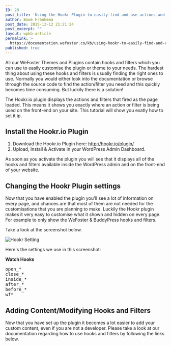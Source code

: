 ```yaml
---
ID: 28
post_title: 'Using the Hookr Plugin to easily find and use actions and filters'
author: Bowe Frankema
post_date: 2015-12-12 21:21:24
post_excerpt: ""
layout: wpkb-article
permalink: >
  https://documentation.wefoster.co/kb/using-hookr-to-easily-find-and-use-actions-and-filters.md/
published: true
---
```

All our WeFoster Themes and Plugins contain hooks and filters which you can use to easily customise the plugin or theme to your needs. The hardest thing about using these hooks and filters is usually finding the right ones to use. Normally you would either look into the documentation or browse through the source code to find the action/filter you need and this quickly becomes time consuming. But luckily there is a solution!

The Hookr.io plugin displays the actions and filters that fired as the page loaded. This means it shows you exactly where an action or filter is being used on the front-end on your site. This tutorial will show you exatly how to set it ip.

## Install the Hookr.io Plugin

1. Download the Hookr.io Plugin here: http://hookr.io/plugin/
2. Upload, Install & Activate in your WordPress Admin Dashboard.

As soon as you activate the plugin you will see that it displays all of the hooks and filters available inside the WordPress admin and on the front-end of your website. 

## Changing the Hookr Plugin settings

Now that you have enabled the plugin you'll see a lot of information on every page, and chances are that most of them are not needed for the customisations that you are planning to make. Luckily the Hookr plugin makes it very easy to customise what it shown and hidden on every page. For example to only show the WeFoster & BuddyPress hooks and filters.

Take a look at the screenshot below. 

![Hookr Setting](https://raw.githubusercontent.com/WeFoster/Documentation/master/screenshots/hookr-settings.png)

Here's the settings we use in this screenshot:

**Watch Hooks**
<pre>
open_*
close_*
inside_*
after_*
before_*
wf*
</pre>

## Adding Content/Modifying Hooks and Filters

Now that you have set up the plugin it becomes a lot easier to add your custom content, even if you are not a developer. Please take a look at our documentation regarding how to use hooks and filters by following the links below.
